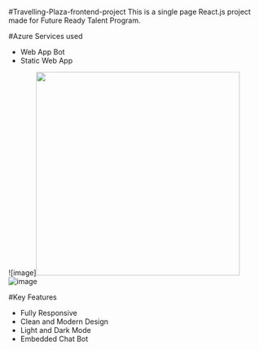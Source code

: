 #Travelling-Plaza-frontend-project
This is a single page React.js project made for Future Ready Talent Program.



#Azure Services used
- Web App Bot
- Static Web App

![image]<img src="https://user-images.githubusercontent.com/99321374/179458826-fe0bfa71-a844-43c3-bebd-aef73c47880e.png" width="400">
![image](https://user-images.githubusercontent.com/99321374/179459056-2871bb5f-88b7-46ff-8155-2baa2f13da5e.png)


#Key Features
- Fully Responsive
- Clean and Modern Design
- Light and Dark Mode
- Embedded Chat Bot
